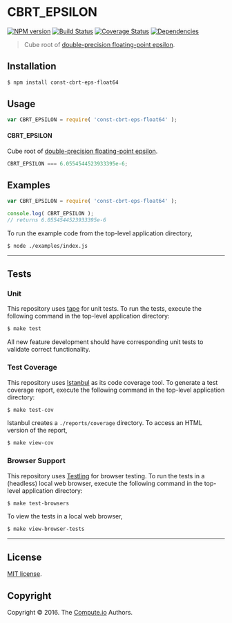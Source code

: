CBRT_EPSILON
===
[![NPM version][npm-image]][npm-url] [![Build Status][build-image]][build-url] [![Coverage Status][coverage-image]][coverage-url] [![Dependencies][dependencies-image]][dependencies-url]

> Cube root of [double-precision floating-point epsilon][const-eps-float64].


## Installation

``` bash
$ npm install const-cbrt-eps-float64
```


## Usage

``` javascript
var CBRT_EPSILON = require( 'const-cbrt-eps-float64' );
```

#### CBRT_EPSILON

Cube root of [double-precision floating-point epsilon][const-eps-float64].

``` javascript
CBRT_EPSILON === 6.0554544523933395e-6;
```


## Examples

``` javascript
var CBRT_EPSILON = require( 'const-cbrt-eps-float64' );

console.log( CBRT_EPSILON );
// returns 6.0554544523933395e-6
```

To run the example code from the top-level application directory,

``` bash
$ node ./examples/index.js
```


---
## Tests

### Unit

This repository uses [tape][tape] for unit tests. To run the tests, execute the following command in the top-level application directory:

``` bash
$ make test
```

All new feature development should have corresponding unit tests to validate correct functionality.


### Test Coverage

This repository uses [Istanbul][istanbul] as its code coverage tool. To generate a test coverage report, execute the following command in the top-level application directory:

``` bash
$ make test-cov
```

Istanbul creates a `./reports/coverage` directory. To access an HTML version of the report,

``` bash
$ make view-cov
```


### Browser Support

This repository uses [Testling][testling] for browser testing. To run the tests in a (headless) local web browser, execute the following command in the top-level application directory:

``` bash
$ make test-browsers
```

To view the tests in a local web browser,

``` bash
$ make view-browser-tests
```

<!-- [![browser support][browsers-image]][browsers-url] -->


---
## License

[MIT license](http://opensource.org/licenses/MIT).


## Copyright

Copyright &copy; 2016. The [Compute.io][compute-io] Authors.


[npm-image]: http://img.shields.io/npm/v/const-cbrt-eps-float64.svg
[npm-url]: https://npmjs.org/package/const-cbrt-eps-float64

[build-image]: http://img.shields.io/travis/const-io/cbrt-eps-float64/master.svg
[build-url]: https://travis-ci.org/const-io/cbrt-eps-float64

[coverage-image]: https://img.shields.io/codecov/c/github/const-io/cbrt-eps-float64/master.svg
[coverage-url]: https://codecov.io/github/const-io/cbrt-eps-float64?branch=master

[dependencies-image]: http://img.shields.io/david/const-io/cbrt-eps-float64.svg
[dependencies-url]: https://david-dm.org/const-io/cbrt-eps-float64

[dev-dependencies-image]: http://img.shields.io/david/dev/const-io/cbrt-eps-float64.svg
[dev-dependencies-url]: https://david-dm.org/dev/const-io/cbrt-eps-float64

[github-issues-image]: http://img.shields.io/github/issues/const-io/cbrt-eps-float64.svg
[github-issues-url]: https://github.com/const-io/cbrt-eps-float64/issues

[tape]: https://github.com/substack/tape
[istanbul]: https://github.com/gotwarlost/istanbul
[testling]: https://ci.testling.com

[compute-io]: https://github.com/compute-io
[math-cbrt]: https://github.com/math-io/cbrt
[const-eps-float64]: https://github.com/const-io/eps-float64
